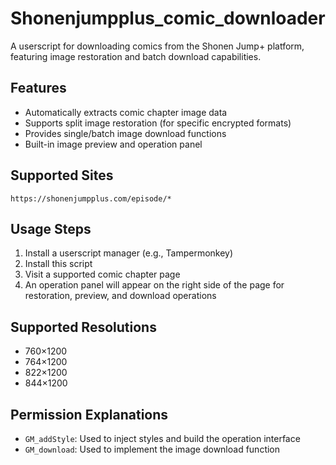 # Shonenjumpplus\_comic\_downloader

A userscript for downloading comics from the Shonen Jump+ platform, featuring image restoration and batch download capabilities.

## Features

*   Automatically extracts comic chapter image data
*   Supports split image restoration (for specific encrypted formats)
*   Provides single/batch image download functions
*   Built-in image preview and operation panel

## Supported Sites

`https://shonenjumpplus.com/episode/*`

## Usage Steps

1.  Install a userscript manager (e.g., Tampermonkey)
2.  Install this script
3.  Visit a supported comic chapter page
4.  An operation panel will appear on the right side of the page for restoration, preview, and download operations

## Supported Resolutions

*   760×1200
*   764×1200
*   822×1200
*   844×1200

## Permission Explanations

*   `GM_addStyle`: Used to inject styles and build the operation interface
*   `GM_download`: Used to implement the image download function
